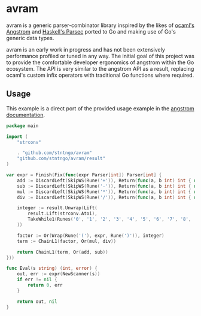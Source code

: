 # avram

avram is a generic parser-combinator library inspired by the likes of [ocaml's Angstrom](https://github.com/inhabitedtype/angstrom) and [Haskell's Parsec](https://hackage.haskell.org/package/parsec) ported to Go and making use of Go's generic data types.

avram is an early work in progress and has not been extensively performance profiled or tuned in any way. The initial goal of this project was to provide the comfortable developer ergonomics of angstrom within the Go ecosystem. The API is very similar to the angstrom API as a result, replacing ocaml's custom infix operators with traditional Go functions where required.

## Usage

This example is a direct port of the provided usage example in the [angstrom documentation](https://github.com/inhabitedtype/angstrom#usage).

```go
package main

import (
	"strconv"

	. "github.com/stntngo/avram"
	"github.com/stntngo/avram/result"
)

var expr = Finish(Fix(func(expr Parser[int]) Parser[int] {
	add := DiscardLeft(SkipWS(Rune('+')), Return(func(a, b int) int { return a + b }))
	sub := DiscardLeft(SkipWS(Rune('-')), Return(func(a, b int) int { return a - b }))
	mul := DiscardLeft(SkipWS(Rune('*')), Return(func(a, b int) int { return a * b }))
	div := DiscardLeft(SkipWS(Rune('/')), Return(func(a, b int) int { return a / b }))

	integer := result.Unwrap(Lift(
		result.Lift(strconv.Atoi),
		TakeWhile1(Runes('0', '1', '2', '3', '4', '5', '6', '7', '8', '9')),
	))

	factor := Or(Wrap(Rune('('), expr, Rune(')')), integer)
	term := ChainL1(factor, Or(mul, div))

	return ChainL1(term, Or(add, sub))
}))

func Eval(s string) (int, error) {
	out, err := expr(NewScanner(s))
	if err != nil {
		return 0, err
	}

	return out, nil
}
```
